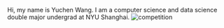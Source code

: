 Hi, my name is Yuchen Wang. I am a computer science and data science double major undergrad at NYU Shanghai.
![competition](https://road-to-kaggle-grandmaster.vercel.app/api/badges/{Zacchaeus14}/competition/light)
